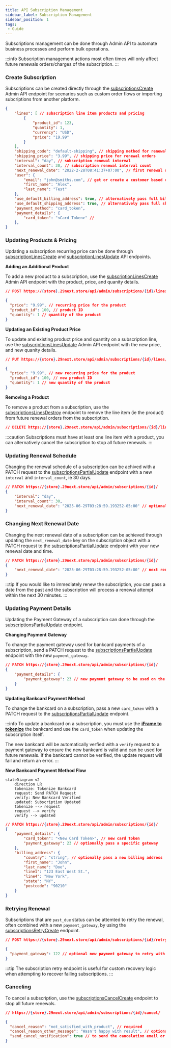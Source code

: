```yaml
---
title: API Subscription Management
sidebar_label: Subscription Management
sidebar_position: 1
tags:
 - Guide
---
```


Subscriptions management can be done through Admin API to automate business processes and perform bulk operations.

:::info
Subscription management actions most often times will only affect future renewals orders/charges of the subscription.
:::

### Create Subscription

Subscriptions can be created directly through the [subscriptionsCreate](/docs/api/admin/reference/#/operations/subscriptionsCreate) Admin API endpoint for scenarios such as custom order flows or importing subcriptions from another platform.

```json title="Create Subscription"
{
    "lines": [ // subscription line item products and pricing
        {
            "product_id": 123,
            "quantity": 1,
            "currency": "USD",
            "price": "19.99"
        }
    ],
    "shipping_code": "default-shipping", // shipping method for renewal orders
    "shipping_price": "3.99", // shipping price for renewal orders
    "interval": "day", // subscription renewal interval
    "interval_count": 30, // subscription renewal interval count
    "next_renewal_date": "2022-2-28T08:41:37+07:00", // first renewal date
    "user": {
        "email": "john@smiths.com", // get or create a customer based on email address
        "first_name": "Alex",
        "last_name": "Test"
    },
    "use_default_billing_address": true, // alternatively pass full billing_address
    "use_default_shipping_address": true, // alternatively pass full shipping_address
    "payment_method": "card_token",
    "payment_details": {
        "card_token": "<Card Token>" //
    },
}
```

### Updating Products & Pricing

Updating a subscription recurring price can be done through [subscriptionLinesCreate](/docs/api/admin/reference/#/operations/subscriptionsLinesCreate) and [subscriptionLinesUpdate](/docs/api/admin/reference/#/operations/subscriptionsLinesUpdate) API endpoints.

**Adding an Additional Product**

To add a new product to a subscription, use the [subscriptionLinesCreate](/docs/api/admin/reference/#/operations/subscriptionsLinesCreate) Admin API endpoint with the product, price, and quanity details.

```json title="Adding an Additional Product"
// POST https://{store}.29next.store/api/admin/subscriptions/{id}/lines/

{
  "price": "9.99", // recurring price for the product
  "product_id": 100, // product ID
  "quantity": 1 // quantity of the product
}
```

**Updating an Existing Product Price**

To update and existing product price and quantity on a subscription line, use the [subscriptionsLinesUpdate](/docs/api/admin/reference/#/operations/subscriptionsLinesUpdate) Admin API endpoint with the new price, and new quanity details.

```json title="Updating an Existing Product"
// PUT https://{store}.29next.store/api/admin/subscriptions/{id}/lines/{lineId}/

{
  "price": "9.99", // new recurring price for the product
  "product_id": 100, // new product ID
  "quantity": 1 // new quantity of the product
}
```

**Removing a Product**

To remove a product from a subscription, use the [subscriptionsLinesDestroy](/docs/api/admin/reference/#/operations/subscriptionsLinesDestroy) endpoint to remove the line item (ie the product) from future renewal orders from the subscription.

```json title="Remove an Existing Product"
// DELETE https://{store}.29next.store/api/admin/subscriptions/{id}/lines/{lineId}/
```

:::caution
Subscriptions must have at least one line item with a product, you can alternatively cancel the subscription to stop all future renewals.
:::

### Updating Renewal Schedule

Changing the renewal schedule of a subscription can be achived with a PATCH request to the [subscriptionsPartialUpdate](/docs/api/admin/reference/#/operations/subscriptionsPartialUpdate) endpoint with a new `interval` and `interval_count`, ie 30 days.

```json title="Update Subscription Renewal Schedule"
// PATCH https://{store}.29next.store/api/admin/subscriptions/{id}/
{
    "interval": "day",
    "interval_count": 30,
    "next_renewal_date": "2025-06-29T03:28:59.193252-05:00" // optional next renewal date
}
```

### Changing Next Renewal Date

Changing the next renewal date of a subscription can be achieved through updating the `next_renewal_date` key on the subscription object with a PATCH request to the [subscriptionsPartialUpdate](/docs/api/admin/reference/#/operations/subscriptionsPartialUpdate) endpoint with your new renewal date and time.

```json title="Update Next Renewal Date"
// PATCH https://{store}.29next.store/api/admin/subscriptions/{id}/
{
    "next_renewal_date": "2025-06-29T03:28:59.193252-05:00" // next renewal date & time
}
```

:::tip
If you would like to immediately renew the subscription, you can pass a date from the past and the subscription will process a renewal attempt within the next 30 minutes.
:::

### Updating Payment Details

Updating the Payment Gateway of a subscription can done through the [subscriptionsPartialUpdate](/docs/api/admin/reference/#/operations/subscriptionsPartialUpdate) endpoint.

**Changing Payment Gateway**

To change the payment gateway used for bankcard payments of a subscription, send a PATCH request to the [subscriptionsPartialUpdate](/docs/api/admin/reference/#/operations/subscriptionsPartialUpdate) endpoint with the new `payment_gateway`.

```json title="Update Payment Gateway"
// PATCH https://{store}.29next.store/api/admin/subscriptions/{id}/
{
    "payment_details": {
        "payment_gateway": 23 // new payment gateway to be used on the next renewal
    }
}
```

**Updating Bankcard Payment Method**

To change the bankcard on a subscription, pass a new `card_token` with a PATCH request to the [subscriptionsPartialUpdate](/docs/api/admin/reference/#/operations/subscriptionsPartialUpdate) endpoint.

:::info
To update a bankcard on a subscription, you must use the **[iFrame to tokenize](/docs/api/admin/guides/iframe-payment-form.md)** the bankcard and use the `card_token` when updating the subscription itself.

The new bankcard will be automatically verfied with a `verify` request to a payment gateway to ensure the new bankcard is valid and can be used for future renewals. If the bankcard cannot be verified, the update request will fail and return an error.
:::

**New Bankcard Payment Method Flow**
```mermaid
stateDiagram-v2
    direction LR
    tokenize: Tokenize Bankcard
    request: Send PATCH Request
    verify: New Bankcard Verified
    updated: Subscription Updated
    tokenize --> request
    request --> verify
    verify --> updated
```

```json title="New Bankcard Payment Method"
// PATCH https://{store}.29next.store/api/admin/subscriptions/{id}/
{
    "payment_details": {
        "card_token": "<New Card Token>", // new card token
        "payment_gateway": 23 // optionally pass a specific gateway
    },
    "billing_address": {
        "country": "string", // optionally pass a new billing address
        "first_name": "John",
        "last_name": "Doe",
        "line1": "123 East West St.",
        "line4": "New York",
        "state": "NY",
        "postcode": "90210"
    }
}
```

### Retrying Renewal

Subscriptions that are `past_due` status can be attemted to retry the renewal, often combined with a new `payment_gateway`, by using the [subscriptionsRetryCreate](/docs/api/admin/reference/#/operations/subscriptionsRetryCreate) endpoint.

```json title="Retry Subscription Renewal"
// POST https://{store}.29next.store/api/admin/subscriptions/{id}/retry/

{
  "payment_gateway": 122 // optional new payment gateway to retry with
}
```

:::tip
The subscription retry endpoint is useful for custom recovery logic when attempting to recover failing subscriptions.
:::

### Canceling

To cancel a subscription, use the [subscriptionsCancelCreate](/docs/api/admin/reference/#/operations/subscriptionsCancelCreate) endpoint to stop all future renewals.


```json title="Cancel Subscription"
// https://{store}.29next.store/api/admin/subscriptions/{id}/cancel/

{
  "cancel_reason": "not_satisfied_with_product", // required
  "cancel_reason_other_message": "Wasn't happy with result", // optional
  "send_cancel_notification": true // to send the cancelation email or not
}
```

